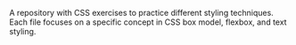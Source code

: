 A repository with CSS exercises to practice different styling techniques. Each file focuses on a specific concept in CSS box model, flexbox, and text styling.
